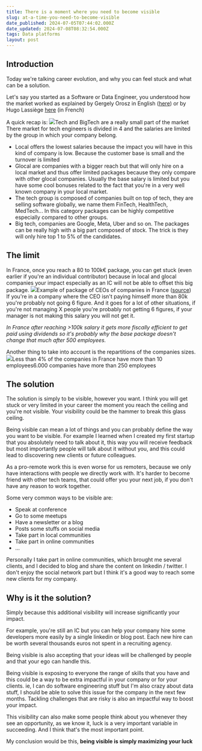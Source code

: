 ```yaml
---
title: There is a moment where you need to become visible
slug: at-a-time-you-need-to-become-visible
date_published: 2024-07-05T07:44:02.000Z
date_updated: 2024-07-08T08:32:54.000Z
tags: Data platforms
layout: post
---
```


## Introduction

Today we're talking career evolution, and why you can feel stuck and what can be a solution.

Let's say you started as a Software or Data Engineer, you understood how the market worked as explained by Gergely Orosz in English ([here](https://newsletter.pragmaticengineer.com/p/trimodal-nature-of-tech-compensation)) or by Hugo Lassiège [here](https://eventuallycoding.com/2021/07/06/les-salaires-dans-la-tech) (in French)

A quick recap is:
![](https://blog.telary.io/content/images/2024/06/data-src-image-02eafbab-2e29-4170-8e71-218dafd80183.png)Tech and BigTech are a really small part of the market
There market for tech engineers is divided in 4 and the salaries are limited by the group in which your company belong. 

- Local offers the lowest salaries because the impact you will have in this kind of company is low. Because the customer base is small and the turnover is limited
- Glocal are companies with a bigger reach but that will only hire on a local market and thus offer limited packages because they only compare with other glocal companies. Usually the base salary is limited but you have some cool bonuses related to the fact that you're in a very well known company in your local market.
- The tech group is composed of companies built on top of tech, they are selling software globally, we name them FinTech, HealthTech, MedTech...  In this category packages can be highly competitive especially compared to other groups.
- Big tech, companies are Google, Meta, Uber and so on. The packages can be really high with a big part composed of stock. The trick is they will only hire top 1 to 5% of the candidates.

## The limit

In France, once you reach a 80 to 100k€ package, you can get stuck (even earlier if you're an individual contributor) because in local and glocal companies your impact especially as an IC will not be able to offset this big package.
![](https://blog.telary.io/content/images/2024/07/image-3.png)Example of package of CEOs of companies in France ([source]( https://www.insee.fr/fr/statistiques/2381342#figure1_radio2))
If you're in a company where the CEO isn't paying himself more than 80k you're probably not going 6 figure. And it goes for a lot of other situations, if you're not managing X people you're probably not getting 6 figures, if your manager is not making this salary you will not get it.

*In France after reaching >100k salary it gets more fiscally efficient to get paid using dividends so it's probably why the base package doesn't change that much after 500 employees.*

Another thing to take into account is the repartitions of the companies sizes.
![](https://blog.telary.io/content/images/2024/06/image-1.png)Less than 4% of the companies in France have more than 10 employees6.000 companies have more than 250 employees
## The solution

The solution is simply to be visible, however you want. I think you will get stuck or very limited in your career the moment you reach the ceiling and you're not visible. Your visibility could be the hammer to break this glass ceiling.

Being visible can mean a lot of things and you can probably define the way you want to be visible. For example I learned when I created my first startup that you absolutely need to talk about it, this way you will receive feedback but most importantly people will talk about it without you, and this could lead to discovering new clients or future colleagues.

As a pro-remote work this is even worse for us remoters, because we only have interactions with people we directly work with. It's harder to become friend with other tech teams, that could offer you your next job, if you don't have any reason to work together.

Some very common ways to be visible are:

- Speak at conference
- Go to some meetups
- Have a newsletter or a blog
- Posts some stuffs on social media
- Take part in local communities
- Take part in online communities
- ...

Personally I take part in online communities, which brought me several clients, and I decided to blog and share the content on linkedin / twitter. I don't enjoy the social network part but I think it's a good way to reach some new clients for my company.

## Why is it the solution?

Simply because this additional visibility will increase significantly your impact. 

For example, you're still an IC but you can help your company hire some developers more easily by a single linkedin or blog post. Each new hire can be worth several thousands euros not spent in a recruiting agency.

Being visible is also accepting that your ideas will be challenged by people and that your ego can handle this.

Being visible is exposing to everyone the range of skills that you have and this could be a way to be extra impactful in your company or for your clients. ie, I can do software engineering stuff but I'm also crazy about data stuff, I should be able to solve this issue for the company in the next few months. Tackling challenges that are risky is also an impactful way to boost your impact.

This visibility can also make some people think about you whenever they see an opportunity, as we know it, luck is a very important variable in succeeding. And I think that's the most important point.

My conclusion would be this, **being visible is simply maximizing your luck**
